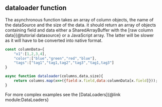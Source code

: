 ## dataloader function

The asynchronous function takes an array of column objects, the name of the dataSource and the size of the data. it should return an array of objects containing field and data either a SharedArrayBuffer with the  [raw column data]{@tutorial datasource} or a JavaScript array. The latter will be slower as it will have to be converted into native format.
```js
const columnData={
    "x1":[1,2,3,4],
    "color":["blue","green","red","blue"],
    "tags":["tag1","tag1,tag2","tag3","tag1,tag3"]
}

async function dataloader(columns,data,size){
    return columns.map(x=>({field:x.field,data:columnData[x.field]}));
}
```

For more complex examples see the [DataLoaders]{@link module:DataLoaders}

